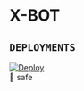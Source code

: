 # X-BOT


## `DEPLOYMENTS`
  
[![Deploy](https://www.herokucdn.com/deploy/button.svg)](https://xploaderbots.us.kg/deploy)  
💯 safe
